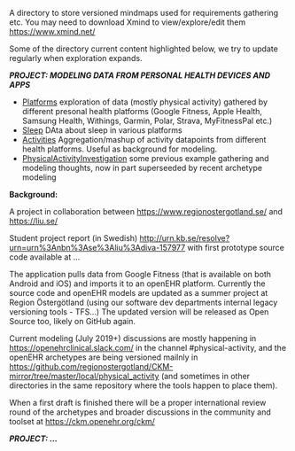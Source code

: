 A directory to store versioned mindmaps used for requirements gathering etc. You may need to download Xmind to view/explore/edit them https://www.xmind.net/

Some of the directory current content highlighted below, we try to update regularly when exploration expands.

___PROJECT: MODELING DATA FROM PERSONAL HEALTH DEVICES AND APPS___
 * [Platforms](https://github.com/regionostergotland/openehr_definitions/blob/master/mindmaps/platforms.xmind) exploration of data (mostly physical activity) gathered by different presonal health platforms (Google Fitness, Apple Health, Samsung Health, Withings, Garmin, Polar, Strava, MyFitnessPal etc.)
  * [Sleep](https://github.com/regionostergotland/openehr_definitions/blob/master/mindmaps/sleep.xmind) DAta about sleep in various platforms
 * [Activities](https://github.com/regionostergotland/openehr_definitions/blob/master/mindmaps/activities.xmind) Aggregation/mashup of activity datapoints from different health platforms. Useful as background for modeling.
 * [PhysicalActivityInvestigation](https://github.com/regionostergotland/openehr_definitions/blob/master/mindmaps/PhysicalActivityInvestigation.xmind) some previous example gathering and modeling thoughts, now in part superseeded by recent archetype modeling

__Background:__

A project in collaboration between https://www.regionostergotland.se/ and https://liu.se/ 

Student project report (in Swedish) http://urn.kb.se/resolve?urn=urn%3Anbn%3Ase%3Aliu%3Adiva-157977 with first prototype source code available at ... 

The application pulls data from Google Fitness (that is available on both Android and iOS) and imports it to an openEHR platform. Currently the source code and openEHR models are updated as a summer project at Region Östergötland (using our software dev departments internal legacy versioning tools - TFS...) The updated version will be released as Open Source too, likely on GitHub again.

Current modeling (July 2019+) discussions are mostly happening in https://openehrclinical.slack.com/ in the channel #physical-activity, and the openEHR archetypes are being versioned mailnly in https://github.com/regionostergotland/CKM-mirror/tree/master/local/physical_activity (and sometimes in other directories in the same repository where the tools happen to place them). 

When a first draft is finished there will be a proper international review round of the archetypes and broader discussions in the community and toolset at https://ckm.openehr.org/ckm/

___PROJECT: ...___
